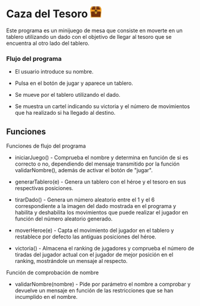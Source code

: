 <h1>Caza del Tesoro <img src="https://raw.githubusercontent.com/HenzeI/Caza_del_Tesoro-HF/refs/heads/main/img/cofreCerrado.png" height=30px></h1>

Este programa es un minijuego de mesa que consiste en moverte en un tablero utilizando un dado con el objetivo de llegar al tesoro que se encuentra al otro lado del tablero.

### Flujo del programa

- El usuario introduce su nombre.

- Pulsa en el botón de jugar y aparece un tablero.

- Se mueve por el tablero utilizando el dado.

- Se muestra un cartel indicando su victoria y el número de movimientos que ha realizado si ha llegado al destino.

## Funciones

Funciones de flujo del programa

- iniciarJuego() - Comprueba el nombre y determina en función de si es correcto o no, dependiendo del mensaje transmitido por la función validarNombre(), además de activar el botón de "jugar".

- generarTablero(e) - Genera un tablero con el héroe y el tesoro en sus respectivas posiciones.

- tirarDado() - Genera un número aleatorio entre el 1 y el 6 correspondiente a la imagen del dado mostrada en el programa y habilita y deshabilita los movimientos que puede realizar el jugador en función del número aleatorio generado.

- moverHeroe(e) - Capta el movimiento del jugador en el tablero y restablece por defecto las antiguas posiciones del héroe.

- victoria() - Almacena el ranking de jugadores y comprueba el número de tiradas del jugador actual con el jugador de mejor posición en el ranking, mostrándole un mensaje al respecto.

Función de comprobación de nombre

- validarNombre(nombre) - Pide por parámetro el nombre a comprobar y devuelve un mensaje en función de las restricciones que se han incumplido en el nombre.
